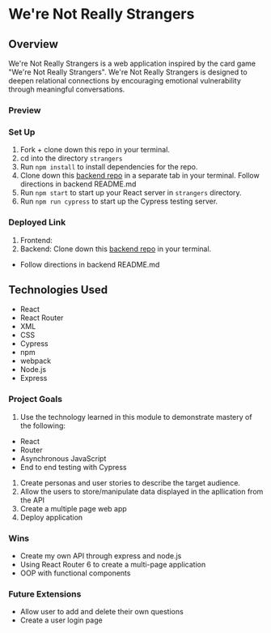 # We're Not Really Strangers

## Overview
We're Not Really Strangers is a web application inspired by the card game "We're Not Really Strangers". We're Not Really Strangers is designed to deepen relational connections by encouraging emotional vulnerability through meaningful conversations.
### Preview

### Set Up
1. Fork + clone down this repo in your terminal.
1. cd into the directory `strangers`
1. Run `npm install` to install dependencies for the repo.
1. Clone down this [backend repo]('https://github.com/FrazierLE/strangers-api') in a separate tab in your terminal. Follow directions in backend README.md
1. Run `npm start` to start up your React server in `strangers` directory.
1. Run `npm run cypress` to start up the Cypress testing server.

### Deployed Link
1. Frontend: 
1. Backend: Clone down this [backend repo]('https://github.com/FrazierLE/strangers-api') in your terminal. 
* Follow directions in backend README.md

## Technologies Used
* React
* React Router
* XML
* CSS
* Cypress
* npm
* webpack
* Node.js
* Express

### Project Goals
1. Use the technology learned in this module to demonstrate mastery of the following:
  * React
  * Router
  * Asynchronous JavaScript
  * End to end testing with Cypress
1. Create personas and user stories to describe the target audience.
1. Allow the users to store/manipulate data displayed in the apllication from the API
1. Create a multiple page web app
1. Deploy application

### Wins
* Create my own API through express and node.js
* Using React Router 6 to create a multi-page application
* OOP with functional components

### Future Extensions
* Allow user to add and delete their own questions
* Create a user login page